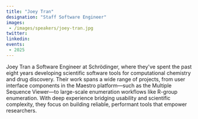 ```yaml
---
title: "Joey Tran"
designation: "Staff Software Engineer"
images:
 - /images/speakers/joey-tran.jpg
twitter: 
linkedin: 
events:
 - 2025
---
```


Joey Tran a Software Engineer at Schrödinger, where they've spent the past eight years developing scientific software tools for computational chemistry and drug discovery. Their work spans a wide range of projects, from user interface components in the Maestro platform—such as the Multiple Sequence Viewer—to large-scale enumeration workflows like R-group enumeration. With deep experience bridging usability and scientific complexity, they focus on building reliable, performant tools that empower researchers.

